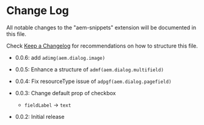 # Change Log

All notable changes to the "aem-snippets" extension will be documented in this file.

Check [Keep a Changelog](http://keepachangelog.com/) for recommendations on how to structure this file.

- 0.0.6: add `adimg(aem.dialog.image)`

- 0.0.5: Enhance a structure of `admf(aem.dialog.multifield)`

- 0.0.4: Fix resourceType issue of `adpgf(aem.dialog.pagefield)`

- 0.0.3: Change default prop of checkbox
  - `fieldLabel` -> `text`
- 0.0.2: Initial release
